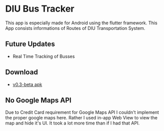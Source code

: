 # DIU Bus Tracker

This app is especially made for Android using the flutter framework. This App consists informations of Routes of DIU Transportation System. 

## Future Updates
- Real Time Tracking of Busses

## Download
- [v0.3-beta apk](https://github.com/Zimmer550i/diu_bus_tracker/releases/download/v0.3-beta/app-release.apk)

## No Google Maps API
Due to Credit Card requirement for Google Maps API I couldn't implement the proper google maps here. Rather I used in-app Web View to view the map and hide it's UI. It took a lot more time than if I had that API. 
